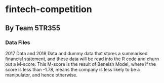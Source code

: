 # fintech-competition
## By Team 5TR355
### Data Files
2017 Data and 2018 Data and dummy data that stores a summarised financial statement, and these data will be read into the R code and churn out a M-score. This M-score is the result of Beneish Model, where if the score is less than -1.78, means the company is less likely to be a manipulator, and hence otherwise.
